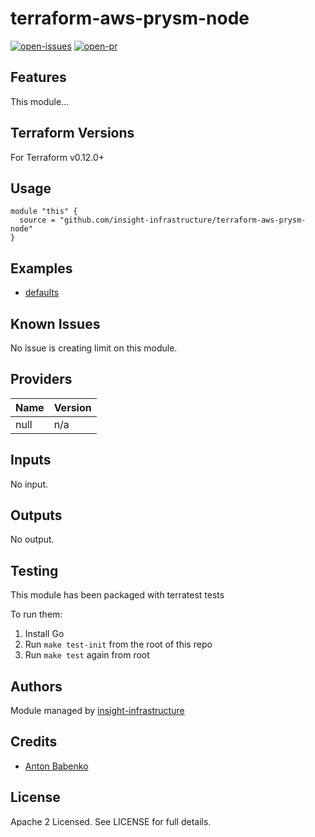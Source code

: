 # terraform-aws-prysm-node

[![open-issues](https://img.shields.io/github/issues-raw/insight-infrastructure/terraform-aws-prysm-node?style=for-the-badge)](https://github.com/insight-infrastructure/terraform-aws-prysm-node/issues)
[![open-pr](https://img.shields.io/github/issues-pr-raw/insight-infrastructure/terraform-aws-prysm-node?style=for-the-badge)](https://github.com/insight-infrastructure/terraform-aws-prysm-node/pulls)

## Features

This module...

## Terraform Versions

For Terraform v0.12.0+

## Usage

```hcl
module "this" {
  source = "github.com/insight-infrastructure/terraform-aws-prysm-node"
}
```
## Examples

- [defaults](https://github.com/insight-infrastructure/terraform-aws-prysm-node/tree/master/examples/defaults)

## Known  Issues
No issue is creating limit on this module.

<!-- BEGINNING OF PRE-COMMIT-TERRAFORM DOCS HOOK -->
## Providers

| Name | Version |
|------|---------|
| null | n/a |

## Inputs

No input.

## Outputs

No output.

<!-- END OF PRE-COMMIT-TERRAFORM DOCS HOOK -->

## Testing
This module has been packaged with terratest tests

To run them:

1. Install Go
2. Run `make test-init` from the root of this repo
3. Run `make test` again from root

## Authors

Module managed by [insight-infrastructure](https://github.com/insight-infrastructure)

## Credits

- [Anton Babenko](https://github.com/antonbabenko)

## License

Apache 2 Licensed. See LICENSE for full details.